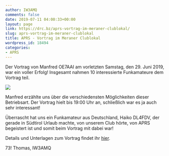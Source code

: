 ```yaml
---
author: IW3AMQ
comments: false
date: 2019-07-11 04:00:33+00:00
layout: page
link: https://drc.bz/aprs-vortrag-im-meraner-clublokal/
slug: aprs-vortrag-im-meraner-clublokal
title: APRS - Vortrag im Meraner Clublokal
wordpress_id: 18494
categories:
- APRS
---
```





Der Vortrag von Manfred OE7AAI am vorletzten Samstag, den 29. Juni 2019, war ein voller Erfolg! Insgesamt nahmen 10 interessierte Funkamateure dem Vortrag teil.





![](https://drc.bz/wp-content/uploads/2019/07/20190629_140954-1024x576.jpg)





Manfred erzählte uns über die verschiedensten Möglichkeiten dieser Betriebsart. Der Vortrag hielt bis 19:00 Uhr an, schließlich war es ja auch sehr interessant!







Überrascht hat uns ein Funkamateur aus Deutschland, Haiko DL4FDV, der gerade in Südtirol Urlaub machte, von unserem Club hörte, von APRS begeistert ist und somit beim Vortrag mit dabei war!  








Details und Unterlagen zum Vortrag findet ihr [hier](https://drc.bz/aprs-das-telemetriesystem-der-funkamateure/).







73! Thomas, IW3AMQ




